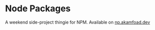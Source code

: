 # Node Packages

A weekend side-project thingie for NPM. Available on [np.akamfoad.dev](https://np.akamfoad.dev)
